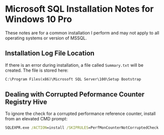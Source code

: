 # Microsoft SQL Installation Notes for Windows 10 Pro

These notes are for a common installation I perform and may not apply to all operating systems or version of MSSQL.

## Installation Log File Location

If there is an error during installation, a file called `Summary.txt` will be created.
The file is stored here:

```cmd
C:\Program Files(x86)\Microsoft SQL Server\100\Setup Bootstrap
```

## Dealing with Corrupted Peformance Counter Registry Hive

To ignore the check for a corrupted performance reference counter, install from an elevated CMD prompt:

```cmd
SQLEXPR.exe /ACTION=install /SKIPRULES=PerfMonCounterNotCorruptedCheck
```
